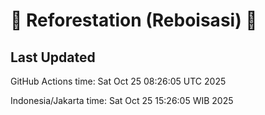 
# 🌳 Reforestation (Reboisasi) 🌲

## Last Updated

GitHub Actions time: Sat Oct 25 08:26:05 UTC 2025

Indonesia/Jakarta time: Sat Oct 25 15:26:05 WIB 2025
